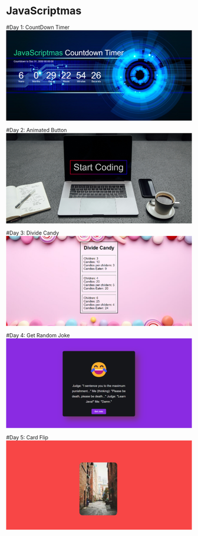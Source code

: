 # JavaScriptmas

#Day 1: CountDown Timer
<img src="./Output Screenshots/countdown timer.png" alt="Countdown Timer Screenshot">

#Day 2: Animated Button
<img src="./Output Screenshots/animated button.png" alt="Animated button Screenshot">

#Day 3: Divide Candy
<img src="./Output Screenshots/divide candy.png" alt="Divide candy Screenshot">

#Day 4: Get Random Joke
<img src="./Output Screenshots/RandomJoke.png" alt="Get Random Joke Screenshot">

#Day 5: Card Flip
<img src="./Output Screenshots/CardFlip.png" alt="Card Flip Screenshot">